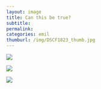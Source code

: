 ```yaml
---
layout: image
title: Can this be true?
subtitle: 
permalink: 
categories: emil
thumburl: /img/DSCF1823_thumb.jpg
---
```

![](/img/DSCF1822_thumb.jpg)

![](/img/DSCF1823_thumb.jpg)

![](/img/DSCF1825_thumb.jpg)
